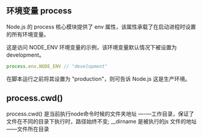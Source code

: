 

## 环境变量  process
Node.js 的 process 核心模块提供了 env 属性，该属性承载了在启动进程时设置的所有环境变量。

这是访问 NODE_ENV 环境变量的示例，该环境变量默认情况下被设置为 development。
```javascript
process.env.NODE_ENV // "development"
```
在脚本运行之前将其设置为 "production"，则可告诉 Node.js 这是生产环境。

## process.cwd()
process.cwd() 是当前执行node命令时候的文件夹地址 —-—工作目录，保证了文件在不同的目录下执行时，路径始终不变;
__dirname 是被执行的js 文件的地址 ——文件所在目录